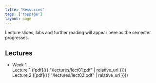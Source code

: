 ```yaml
---
title: "Resources"
tags: ['toppage']
layout: page
---
```


Lecture slides, labs and further reading will appear here as the semester progresses.

## Lectures

- Week 1   
  Lecture 1 ([pdf]({{ "/lectures/lect01.pdf" | relative_url }}))  
  Lecture 2 ([pdf]({{ "/lectures/lect02.pdf" | relative_url }}))

